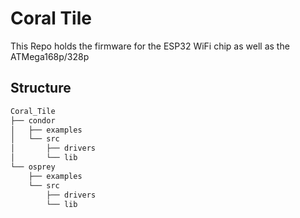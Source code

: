 Coral Tile
===========
This Repo holds the firmware for the ESP32 WiFi chip as well as the ATMega168p/328p

## Structure

```bash
Coral_Tile
├── condor
│   ├── examples
│   └── src
│       ├── drivers
│       └── lib
└── osprey
    ├── examples
    └── src
        ├── drivers
        └── lib
```


